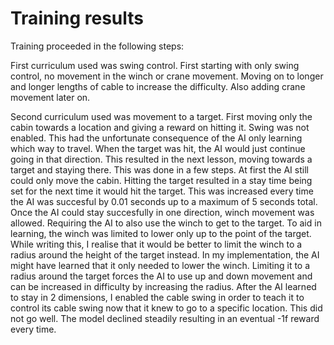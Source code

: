 # Training results

Training proceeded in the following steps:

First curriculum used was swing control. First starting with only swing control, no movement in the winch or crane movement.
Moving on to longer and longer lengths of cable to increase the difficulty. Also adding crane movement later on.

Second curriculum used was movement to a target. First moving only the cabin towards a location and giving a reward on hitting it. Swing was not enabled.
This had the unfortunate consequence of the AI only learning which way to travel. When the target was hit, the AI would just continue going in that direction.
This resulted in the next lesson, moving towards a target and staying there. This was done in a few steps. At first the AI still could only move the cabin. Hitting the target resulted in a stay time being set for the next time it would hit the target. This was increased every time the AI was succesful by 0.01 seconds up to a maximum of 5 seconds total.
Once the AI could stay succesfully in one direction, winch movement was allowed. Requiring the AI to also use the winch to get to the target. To aid in learning, the winch was limited to lower only up to the point of the target. While writing this, I realise that it would be better to limit the winch to a radius around the height of the target instead. In my implementation, the AI might have learned that it only needed to lower the winch. Limiting it to a radius around the target forces the AI to use up and down movement and can be increased in difficulty by increasing the radius.
After the AI learned to stay in 2 dimensions, I enabled the cable swing in order to teach it to control its cable swing now that it knew to go to a specific location. This did not go well. The model declined steadily resulting in an eventual -1f reward every time.